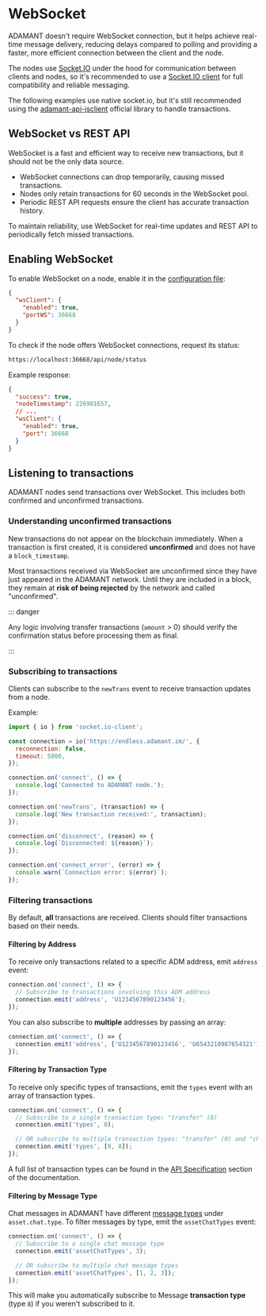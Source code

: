 # WebSocket

ADAMANT doesn't require WebSocket connection, but it helps achieve real-time message delivery, reducing delays compared to polling and providing a faster, more efficient connection between the client and the node.

The nodes use [Socket.IO](https://socket.io/) under the hood for communication between clients and nodes, so it's recommended to use a [Socket.IO client](https://socket.io/docs/v4/client-api/) for full compatibility and reliable messaging.

The following examples use native socket.io, but it's still recommended using the [adamant-api-jsclient](https://github.com/adamant-im/adamant-api-jsclient) official library to handle transactions.

## WebSocket vs REST API

WebSocket is a fast and efficient way to receive new transactions, but it should not be the only data source.

- WebSocket connections can drop temporarily, causing missed transactions.
- Nodes only retain transactions for 60 seconds in the WebSocket pool.
- Periodic REST API requests ensure the client has accurate transaction history.

To maintain reliability, use WebSocket for real-time updates and REST API to periodically fetch missed transactions.

## Enabling WebSocket

To enable WebSocket on a node, enable it in the [configuration file](/configuration.md#websocket-client-configuration):

```json
{
  "wsClient": {
    "enabled": true,
    "portWS": 36668
  }
}
```

To check if the node offers WebSocket connections, request its status:

```sh
https://localhost:36668/api/node/status
```

Example response:

```json
{
  "success": true,
  "nodeTimestamp": 226901657,
  // ...
  "wsClient": {
    "enabled": true,
    "port": 36668
  }
}
```

## Listening to transactions

ADAMANT nodes send transactions over WebSocket. This includes both confirmed and unconfirmed transactions.

### Understanding unconfirmed transactions

New transactions do not appear on the blockchain immediately. When a transaction is first created, it is considered **unconfirmed** and does not have a `block_timestamp`.

Most transactions received via WebSocket are unconfirmed since they have just appeared in the ADAMANT network. Until they are included in a block, they remain at **risk of being rejected** by the network and called "unconfirmed".

::: danger

Any logic involving transfer transactions (`amount` > 0) should verify the confirmation status before processing them as final.

:::

### Subscribing to transactions

Clients can subscribe to the `newTrans` event to receive transaction updates from a node.

Example:

```js
import { io } from 'socket.io-client';

const connection = io('https://endless.adamant.im/', {
  reconnection: false,
  timeout: 5000,
});

connection.on('connect', () => {
  console.log('Connected to ADAMANT node.');
});

connection.on('newTrans', (transaction) => {
  console.log('New transaction received:', transaction);
});

connection.on('disconnect', (reason) => {
  console.log(`Disconnected: ${reason}`);
});

connection.on('connect_error', (error) => {
  console.warn(`Connection error: ${error}`);
});
```

### Filtering transactions

By default, **all** transactions are received. Clients should filter transactions based on their needs.

#### Filtering by Address

To receive only transactions related to a specific ADM address, emit `address` event:

```js
connection.on('connect', () => {
  // Subscribe to transactions involving this ADM address
  connection.emit('address', 'U1234567890123456');
});
```

You can also subscribe to **multiple** addresses by passing an array:

```js
connection.on('connect', () => {
  connection.emit('address', ['U1234567890123456', 'U6543210987654321']);
});
```

#### Filtering by Transaction Type

To receive only specific types of transactions, emit the `types` event with an array of transaction types.

```js
connection.on('connect', () => {
  // Subscribe to a single transaction type: "transfer" (0)
  connection.emit('types', 0);

  // OR subscribe to multiple transaction types: "transfer" (0) and "chat message" (8)
  connection.emit('types', [0, 8]);
});
```

A full list of transaction types can be found in the [API Specification](/api/transaction-types.md) section of the documentation.

#### Filtering by Message Type

Chat messages in ADAMANT have different [message types](/api/message-types.md) under `asset.chat.type`. To filter messages by type, emit the `assetChatTypes` event:

```js
connection.on('connect', () => {
  // Subscribe to a single chat message type
  connection.emit('assetChatTypes', 3);

  // OR subscribe to multiple chat message types
  connection.emit('assetChatTypes', [1, 2, 3]);
});
```

This will make you automatically subscribe to Message **transaction type** (type `8`) if you weren't subscribed to it.
